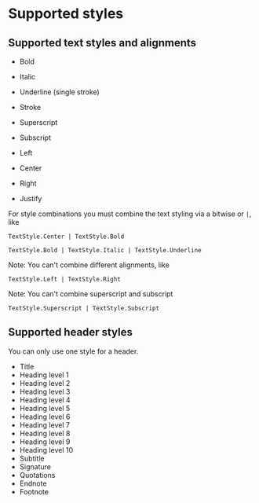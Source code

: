 # Supported styles

## Supported text styles and alignments

* Bold
* Italic
* Underline (single stroke)
* Stroke
* Superscript
* Subscript

* Left
* Center
* Right
* Justify

For style combinations you must combine the text styling via a bitwise or `|`, like
```
TextStyle.Center | TextStyle.Bold

TextStyle.Bold | TextStyle.Italic | TextStyle.Underline
```

Note: You can't combine different alignments, like
```
TextStyle.Left | TextStyle.Right
```

Note: You can't combine superscript and subscript
```
TextStyle.Superscript | TextStyle.Subscript
```

## Supported header styles

You can only use one style for a header.
* Title
* Heading level 1
* Heading level 2
* Heading level 3
* Heading level 4
* Heading level 5
* Heading level 6
* Heading level 7
* Heading level 8
* Heading level 9
* Heading level 10
* Subtitle
* Signature
* Quotations
* Endnote
* Footnote
